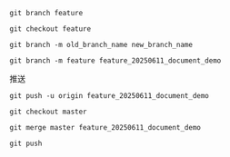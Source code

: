 
```shell
git branch feature
```

```shell
git checkout feature
```

```shell
git branch -m old_branch_name new_branch_name
```

```shell
git branch -m feature feature_20250611_document_demo
```

推送 
```shell
git push -u origin feature_20250611_document_demo
```

```shell
git checkout master
```

```shell
git merge master feature_20250611_document_demo
```

```shell
git push
```

